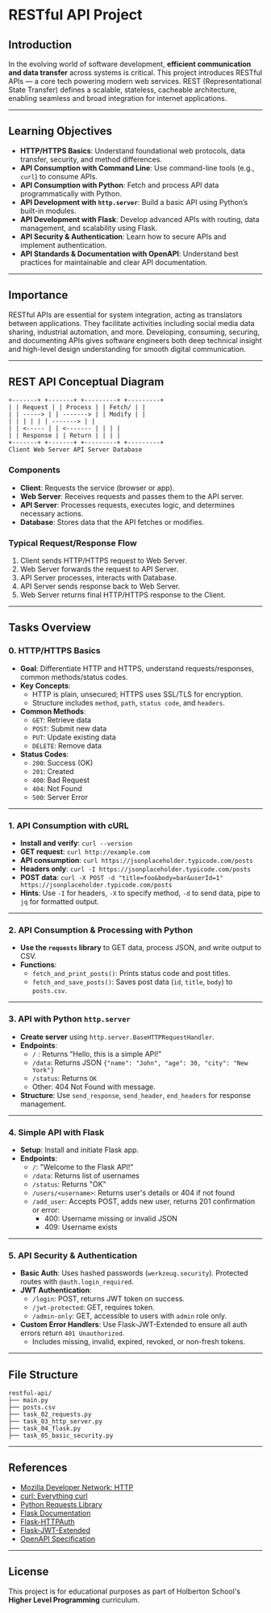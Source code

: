 # RESTful API Project

## Introduction

In the evolving world of software development, **efficient communication and data transfer** across systems is critical. This project introduces RESTful APIs — a core tech powering modern web services. REST (Representational State Transfer) defines a scalable, stateless, cacheable architecture, enabling seamless and broad integration for internet applications.

---

## Learning Objectives

- **HTTP/HTTPS Basics**: Understand foundational web protocols, data transfer, security, and method differences.
- **API Consumption with Command Line**: Use command-line tools (e.g., `curl`) to consume APIs.
- **API Consumption with Python**: Fetch and process API data programmatically with Python.
- **API Development with `http.server`**: Build a basic API using Python’s built-in modules.
- **API Development with Flask**: Develop advanced APIs with routing, data management, and scalability using Flask.
- **API Security & Authentication**: Learn how to secure APIs and implement authentication.
- **API Standards & Documentation with OpenAPI**: Understand best practices for maintainable and clear API documentation.

---

## Importance

RESTful APIs are essential for system integration, acting as translators between applications. They facilitate activities including social media data sharing, industrial automation, and more. Developing, consuming, securing, and documenting APIs gives software engineers both deep technical insight and high-level design understanding for smooth digital communication.

---

## REST API Conceptual Diagram
```
+-------+ +-------+ +---------+ +---------+
| | Request | | Process | | Fetch/ | |
| | -----> | | -------> | | Modify | |
| | | | | | -------> | |
| | <----- | | <------- | | | |
| | Response | | Return | | | |
+-------+ +-------+ +---------+ +---------+
Client Web Server API Server Database

```
### Components

- **Client**: Requests the service (browser or app).
- **Web Server**: Receives requests and passes them to the API server.
- **API Server**: Processes requests, executes logic, and determines necessary actions.
- **Database**: Stores data that the API fetches or modifies.

### Typical Request/Response Flow

1. Client sends HTTP/HTTPS request to Web Server.
2. Web Server forwards the request to API Server.
3. API Server processes, interacts with Database.
4. API Server sends response back to Web Server.
5. Web Server returns final HTTP/HTTPS response to the Client.

---

## Tasks Overview

### 0. HTTP/HTTPS Basics

- **Goal**: Differentiate HTTP and HTTPS, understand requests/responses, common methods/status codes.
- **Key Concepts**:
  - HTTP is plain, unsecured; HTTPS uses SSL/TLS for encryption.
  - Structure includes `method`, `path`, `status code`, and `headers`.
- **Common Methods**:
  - `GET`: Retrieve data
  - `POST`: Submit new data
  - `PUT`: Update existing data
  - `DELETE`: Remove data
- **Status Codes**:
  - `200`: Success (OK)
  - `201`: Created
  - `400`: Bad Request
  - `404`: Not Found
  - `500`: Server Error

---

### 1. API Consumption with cURL

- **Install and verify**: `curl --version`
- **GET request**: `curl http://example.com`
- **API consumption**: `curl https://jsonplaceholder.typicode.com/posts`
- **Headers only**: `curl -I https://jsonplaceholder.typicode.com/posts`
- **POST data**: `curl -X POST -d "title=foo&body=bar&userId=1" https://jsonplaceholder.typicode.com/posts`
- **Hints**: Use `-I` for headers, `-X` to specify method, `-d` to send data, pipe to `jq` for formatted output.

---

### 2. API Consumption & Processing with Python

- **Use the `requests` library** to GET data, process JSON, and write output to CSV.
- **Functions**:
  - `fetch_and_print_posts()`: Prints status code and post titles.
  - `fetch_and_save_posts()`: Saves post data (`id`, `title`, `body`) to `posts.csv`.

---

### 3. API with Python `http.server`

- **Create server** using `http.server.BaseHTTPRequestHandler`.
- **Endpoints**:
  - `/` : Returns “Hello, this is a simple API!”
  - `/data`: Returns JSON `{"name": "John", "age": 30, "city": "New York"}`
  - `/status`: Returns `OK`
  - Other: 404 Not Found with message.
- **Structure**: Use `send_response`, `send_header`, `end_headers` for response management.

---

### 4. Simple API with Flask

- **Setup**: Install and initiate Flask app.
- **Endpoints**:
  - `/`: "Welcome to the Flask API!"
  - `/data`: Returns list of usernames
  - `/status`: Returns "OK"
  - `/users/<username>`: Returns user's details or 404 if not found
  - `/add_user`: Accepts POST, adds new user, returns 201 confirmation or error:
    - 400: Username missing or invalid JSON
    - 409: Username exists

---

### 5. API Security & Authentication

- **Basic Auth**: Uses hashed passwords (`werkzeug.security`). Protected routes with `@auth.login_required`.
- **JWT Authentication**:
  - `/login`: POST, returns JWT token on success.
  - `/jwt-protected`: GET, requires token.
  - `/admin-only`: GET, accessible to users with `admin` role only.
- **Custom Error Handlers**: Use Flask-JWT-Extended to ensure all auth errors return `401 Unauthorized`.
  - Includes missing, invalid, expired, revoked, or non-fresh tokens.

---

## File Structure

```
restful-api/
├── main.py
├── posts.csv
├── task_02_requests.py
├── task_03_http_server.py
├── task_04_flask.py
├── task_05_basic_security.py
```

---

## References

- [Mozilla Developer Network: HTTP](https://developer.mozilla.org/en-US/docs/Web/HTTP/Overview)
- [curl: Everything curl](https://curl.se)
- [Python Requests Library](https://requests.readthedocs.io/)
- [Flask Documentation](https://flask.palletsprojects.com/)
- [Flask-HTTPAuth](https://flask-httpauth.readthedocs.io/)
- [Flask-JWT-Extended](https://flask-jwt-extended.readthedocs.io/)
- [OpenAPI Specification](https://swagger.io/specification/)

---

## License

This project is for educational purposes as part of Holberton School's **Higher Level Programming** curriculum.
